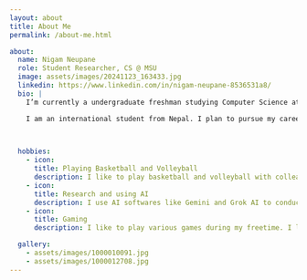 ```yaml
---
layout: about
title: About Me
permalink: /about-me.html

about:
  name: Nigam Neupane
  role: Student Researcher, CS @ MSU
  image: assets/images/20241123_163433.jpg
  linkedin: https://www.linkedin.com/in/nigam-neupane-8536531a8/
  bio: |
    I’m currently a undergraduate freshman studying Computer Science at Morgan State University in Baltimore, Maryland. I expect to graduate in 2029.

    I am an international student from Nepal. I plan to pursue my career in Computer Science in the USA. I am particularly interested in Robotics and Aerospace engineering.

    

  hobbies:
    - icon: 
      title: Playing Basketball and Volleyball
      description: I like to play basketball and volleyball with colleagues and friends during holidays.
    - icon: 
      title: Research and using AI
      description: I use AI softwares like Gemini and Grok AI to conduct various independent research on the various fields I am interested in.
    - icon: 
      title: Gaming
      description: I like to play various games during my freetime. I like playing shooter games, strategy games and MOBA games.

  gallery:
    - assets/images/1000010091.jpg
    - assets/images/1000012708.jpg
---
```


